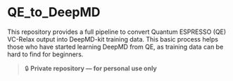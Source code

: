 # QE_to_DeepMD

This repository provides a full pipeline to convert Quantum ESPRESSO (QE) VC-Relax output into DeepMD-kit training data. This basic process helps those who have started learning DeepMD from QE, as training data can be hard to find for beginners.

> 🔒 **Private repository — for personal use only**

